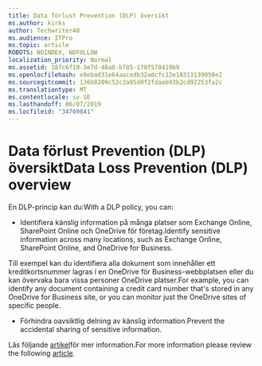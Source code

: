 ```yaml
---
title: Data förlust Prevention (DLP) översikt
ms.author: kirks
author: Techwriter40
ms.audience: ITPro
ms.topic: article
ROBOTS: NOINDEX, NOFOLLOW
localization_priority: Normal
ms.assetid: 187c6f19-3e7d-48a0-b785-170f578419b9
ms.openlocfilehash: e9ebad31e64aacedb32adcfc12e18313139058e2
ms.sourcegitcommit: 136b8209c52c2a05d0f2fdaab93b2cd92253fa2c
ms.translationtype: MT
ms.contentlocale: sv-SE
ms.lasthandoff: 06/07/2019
ms.locfileid: "34769841"
---
```

# <a name="data-loss-prevention-dlp-overview"></a><span data-ttu-id="ae5ba-102">Data förlust Prevention (DLP) översikt</span><span class="sxs-lookup"><span data-stu-id="ae5ba-102">Data Loss Prevention (DLP) overview</span></span>

<span data-ttu-id="ae5ba-103">En DLP-princip kan du:</span><span class="sxs-lookup"><span data-stu-id="ae5ba-103">With a DLP policy, you can:</span></span>

- <span data-ttu-id="ae5ba-104">Identifiera känslig information på många platser som Exchange Online, SharePoint Online och OneDrive för företag.</span><span class="sxs-lookup"><span data-stu-id="ae5ba-104">Identify sensitive information across many locations, such as Exchange Online, SharePoint Online, and OneDrive for Business.</span></span>


<span data-ttu-id="ae5ba-105">Till exempel kan du identifiera alla dokument som innehåller ett kreditkortsnummer lagras i en OneDrive för Business-webbplatsen eller du kan övervaka bara vissa personer OneDrive platser.</span><span class="sxs-lookup"><span data-stu-id="ae5ba-105">For example, you can identify any document containing a credit card number that's stored in any OneDrive for Business site, or you can monitor just the OneDrive sites of specific people.</span></span>

- <span data-ttu-id="ae5ba-106">Förhindra oavsiktlig delning av känslig information.</span><span class="sxs-lookup"><span data-stu-id="ae5ba-106">Prevent the accidental sharing of sensitive information.</span></span>


<span data-ttu-id="ae5ba-107">Läs följande [artikel](https://docs.microsoft.com/office365/securitycompliance/data-loss-prevention-policies)för mer information.</span><span class="sxs-lookup"><span data-stu-id="ae5ba-107">For more information please review the following [article](https://docs.microsoft.com/office365/securitycompliance/data-loss-prevention-policies).</span></span>

